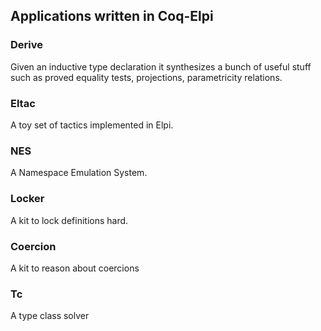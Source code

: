 ## Applications written in Coq-Elpi

### Derive

Given an inductive type declaration it synthesizes a bunch of useful stuff
such as proved equality tests, projections, parametricity relations.

### Eltac

A toy set of tactics implemented in Elpi.

### NES

A Namespace Emulation System.

### Locker

A kit to lock definitions hard.

### Coercion

A kit to reason about coercions

### Tc

A type class solver